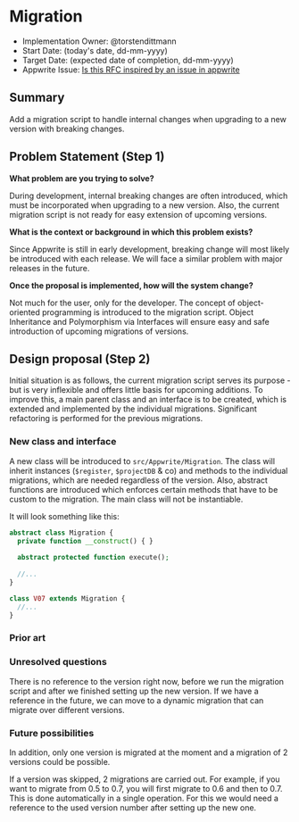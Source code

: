 # Migration

<!-- What do you want to call your `awesome_feature`? -->

- Implementation Owner: @torstendittmann
- Start Date: (today's date, dd-mm-yyyy)
- Target Date: (expected date of completion, dd-mm-yyyy)
- Appwrite Issue:
  [Is this RFC inspired by an issue in appwrite](https://github.com/appwrite/appwrite/issues/)

## Summary

[summary]: #summary

Add a migration script to handle internal changes when upgrading to a new version with breaking changes.

## Problem Statement (Step 1)

[problem-statement]: #problem-statement

**What problem are you trying to solve?**

During development, internal breaking changes are often introduced, which must be incorporated when upgrading to a new version. Also, the current migration script is not ready for easy extension of upcoming versions.

**What is the context or background in which this problem exists?**

Since Appwrite is still in early development, breaking change will most likely be introduced with each release. We will face a similar problem with major releases in the future.

**Once the proposal is implemented, how will the system change?**

Not much for the user, only for the developer. The concept of object-oriented programming is introduced to the migration script. Object Inheritance and Polymorphism via Interfaces will ensure easy and safe introduction of upcoming migrations of versions.

## Design proposal (Step 2)

[design-proposal]: #design-proposal

Initial situation is as follows, the current migration script serves its purpose - but is very inflexible and offers little basis for upcoming additions. To improve this, a main parent class and an interface is to be created, which is extended and implemented by the individual migrations. Significant refactoring is performed for the previous migrations.

### New class and interface

A new class will be introduced to `src/Appwrite/Migration`. The class will inherit instances (`$register`, `$projectDB` & co) and methods to the individual migrations, which are needed regardless of the version. Also, abstract functions are introduced which enforces certain methods that have to be custom to the migration. The main class will not be instantiable.

It will look something like this:

```php
abstract class Migration {
  private function __construct() { }
  
  abstract protected function execute();
  
  //...
}

class V07 extends Migration {
  //...
}
```

### Prior art

[prior-art]: #prior-art

<!--

Discuss prior art, both the good and the bad, in relation to this proposal. A
few examples of what this can include are:

- Does this functionality exist in other software and what experience has their
  community had?
- For other teams: What lessons can we learn from what other communities have
  done here?
- Papers: Are there any published papers or great posts that discuss this? If
  you have some relevant papers to refer to, this can serve as a more detailed
  theoretical background.

This section is intended to encourage you as an author to think about the
lessons from other software, provide readers of your RFC with a fuller picture.
If there is no prior art, that is fine - your ideas are interesting to us
whether they are brand new or if it is an adaptation from other software.

Write your answer below.
-->

### Unresolved questions

[unresolved-questions]: #unresolved-questions

There is no reference to the version right now, before we run the migration script and after we finished setting up the new version. If we have a reference in the future, we can move to a dynamic migration that can migrate over different versions.

### Future possibilities

[future-possibilities]: #future-possibilities


In addition, only one version is migrated at the moment and a migration of 2 versions could be possible. 

If a version was skipped, 2 migrations are carried out. For example, if you want to migrate from 0.5 to 0.7, you will first migrate to 0.6 and then to 0.7. This is done automatically in a single operation. For this we would need a reference to the used version number after setting up the new one.
